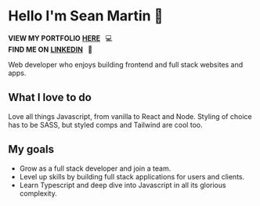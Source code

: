 # Hello I'm Sean Martin :wave:

**VIEW MY PORTFOLIO** [**HERE**](https://seanmartin.netlify.app/) &thinsp; :computer: 
<br/>
**FIND ME ON** [**LINKEDIN**](https://www.linkedin.com/in/sean-martin-cremecoder/) &thinsp; :speech_balloon: 

Web developer who enjoys building frontend and full stack websites and apps. 

## What I love to do 

Love all things Javascript, from vanilla to React and Node. Styling of choice has to be SASS, but styled comps and Tailwind are cool too.

## My goals

- Grow as a full stack developer and join a team. 
- Level up skills by building full stack applications for users and clients.
- Learn Typescript and deep dive into Javascript in all its glorious complexity. 


